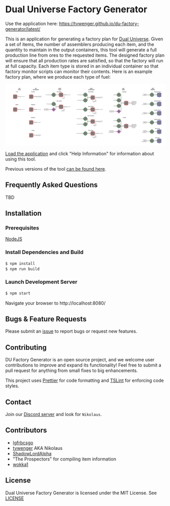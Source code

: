 # Dual Universe Factory Generator

Use the application here: https://tvwenger.github.io/du-factory-generator/latest/

This is an application for generating a factory plan for [Dual
Universe](https://www.dualuniverse.game/). Given a set of items, the
number of assemblers producing each item, and the quantity to maintain
in the output containers, this tool will generate a full production
line from ores to the requested items. The designed factory plan will
ensure that all production rates are satisfied, so that the factory
will run at full capacity. Each item type is stored in an individual
container so that factory monitor scripts can monitor their contents.
Here is an example factory plan, where we produce each type of fuel:

![Example Factory Plan](./src/assets/example-map.svg)

[Load the
application](https://lgfrbcsgo.github.io/du-factory-generator/latest/) and
click "Help Information" for information about using this tool.

Previous versions of the tool [can be found here](https://lgfrbcsgo.github.io/du-factory-generator/).

## Frequently Asked Questions

TBD

## Installation

### Prerequisites

[NodeJS](https://nodejs.org/en/)

### Install Dependencies and Build

```bash
$ npm install
$ npm run build
```

### Launch Development Server

```bash
$ npm start
```

Navigate your browser to http://localhost:8080/

## Bugs & Feature Requests

Please submit an
[issue](https://github.com/lgfrbcsgo/du-factory-generator/issues) to
report bugs or request new features.

## Contributing

DU Factory Generator is an open source project, and we welcome user
contributions to improve and expand its functionality! Feel free to
submit a pull request for anything from small fixes to big enhancements.

This project uses [Prettier](https://prettier.io/) for code formatting
and [TSLint](https://palantir.github.io/tslint/) for enforcing code
styles.

## Contact

Join our [Discord server](https://discord.gg/gXSWKqVnHx) and look for
`Nikolaus`.

## Contributors

-   [lgfrbcsgo](https://github.com/lgfrbcsgo)
-   [tvwenger](https://github.com/tvwenger) AKA Nikolaus
-   [ShadowLordAlpha](https://github.com/ShadowLordAlpha)
-   "The Prospectors" for compiling item information
-   [wokka1](https://github.com/wokka1)

## License

Dual Universe Factory Generator is licensed under the MIT License.
See [LICENSE](./LICENSE)
